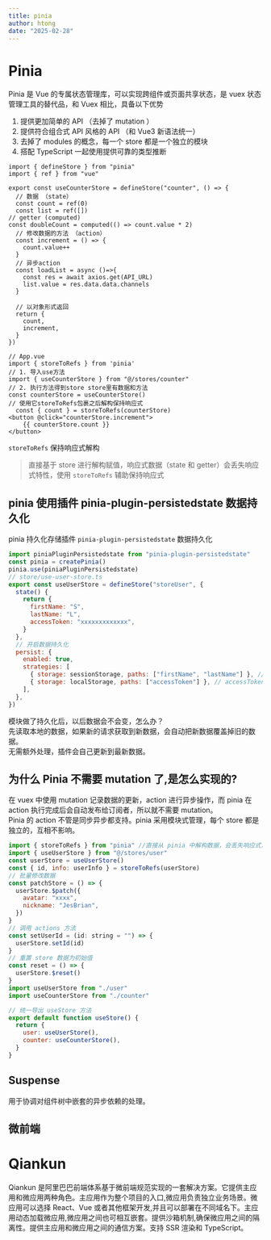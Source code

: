 ```yaml
---
title: pinia
author: htong
date: "2025-02-28"
---
```


# Pinia

Pinia 是 Vue 的专属状态管理库，可以实现跨组件或页面共享状态，是 vuex 状态管理工具的替代品，和 Vuex 相比，具备以下优势

1. 提供更加简单的 API （去掉了 mutation ）
2. 提供符合组合式 API 风格的 API （和 Vue3 新语法统一）
3. 去掉了 modules 的概念，每一个 store 都是一个独立的模块
4. 搭配 TypeScript 一起使用提供可靠的类型推断

```tsx
import { defineStore } from "pinia"
import { ref } from "vue"

export const useCounterStore = defineStore("counter", () => {
  // 数据 （state）
  const count = ref(0)
  const list = ref([])
// getter (computed)
const doubleCount = computed(() => count.value * 2)
  // 修改数据的方法 （action）
  const increment = () => {
    count.value++
  }
  // 异步action
  const loadList = async ()=>{
    const res = await axios.get(API_URL)
    list.value = res.data.data.channels
  }

  // 以对象形式返回
  return {
    count,
    increment,
  }
})

// App.vue
import { storeToRefs } from 'pinia'
// 1. 导入use方法
import { useCounterStore } from "@/stores/counter"
// 2. 执行方法得到store store里有数据和方法
const counterStore = useCounterStore()
// 使用它storeToRefs包裹之后解构保持响应式
  const { count } = storeToRefs(counterStore)
<button @click="counterStore.increment">
    {{ counterStore.count }}
</button>
```

`storeToRefs` 保持响应式解构

> 直接基于 store 进行解构赋值，响应式数据（state 和 getter）会丢失响应式特性，使用 `storeToRefs` 辅助保持响应式

## pinia 使用插件 pinia-plugin-persistedstate 数据持久化

pinia 持久化存储插件 `pinia-plugin-persistedstate` 数据持久化

```js
import piniaPluginPersistedstate from "pinia-plugin-persistedstate"
const pinia = createPinia()
pinia.use(piniaPluginPersistedstate)
// store/use-user-store.ts
export const useUserStore = defineStore("storeUser", {
  state() {
    return {
      firstName: "S",
      lastName: "L",
      accessToken: "xxxxxxxxxxxxx",
    }
  },
  // 开启数据持久化
  persist: {
    enabled: true,
    strategies: [
      { storage: sessionStorage, paths: ["firstName", "lastName"] }, // firstName 和 lastName 字段用 sessionStorage 存储
      { storage: localStorage, paths: ["accessToken"] }, // accessToken 字段用 localstorage 存储
    ],
  },
})
```

模块做了持久化后，以后数据会不会变，怎么办？  
先读取本地的数据，如果新的请求获取到新数据，会自动把新数据覆盖掉旧的数据。  
无需额外处理，插件会自己更新到最新数据。

## 为什么 Pinia 不需要 mutation 了,是怎么实现的?

在 vuex 中使用 mutation 记录数据的更新，action 进行异步操作，而 pinia 在 action 执行完成后会自动发布给订阅者，所以就不需要 mutation。  
Pinia 的 action 不管是同步异步都支持。pinia 采用模块式管理，每个 store 都是独立的，互相不影响。

```js
import { storeToRefs } from "pinia" //直接从 pinia 中解构数据，会丢失响应式， 使用 storeToRefs 可以保证解构出来的数据也是响应式的
import { useUserStore } from "@/stores/user"
const userStore = useUserStore()
const { id, info: userInfo } = storeToRefs(userStore)
// 批量修改数据
const patchStore = () => {
  userStore.$patch({
    avatar: "xxxx",
    nickname: "JesBrian",
  })
}
// 调用 actions 方法
const setUserId = (id: string = "") => {
  userStore.setId(id)
}
// 重置 store 数据为初始值
const reset = () => {
  userStore.$reset()
}
import useUserStore from "./user"
import useCounterStore from "./counter"

// 统一导出 useStore 方法
export default function useStore() {
  return {
    user: useUserStore(),
    counter: useCounterStore(),
  }
}
```

## Suspense

用于协调对组件树中嵌套的异步依赖的处理。

## 微前端

# Qiankun

Qiankun 是阿里巴巴前端体系基于微前端规范实现的一套解决方案。它提供主应用和微应用两种角色。主应用作为整个项目的入口,微应用负责独立业务场景。微应用可以选择 React、Vue 或者其他框架开发,并且可以部署在不同域名下。主应用动态加载微应用,微应用之间也可相互嵌套。提供沙箱机制,确保微应用之间的隔离性。提供主应用和微应用之间的通信方案。支持 SSR 渲染和 TypeScript。
